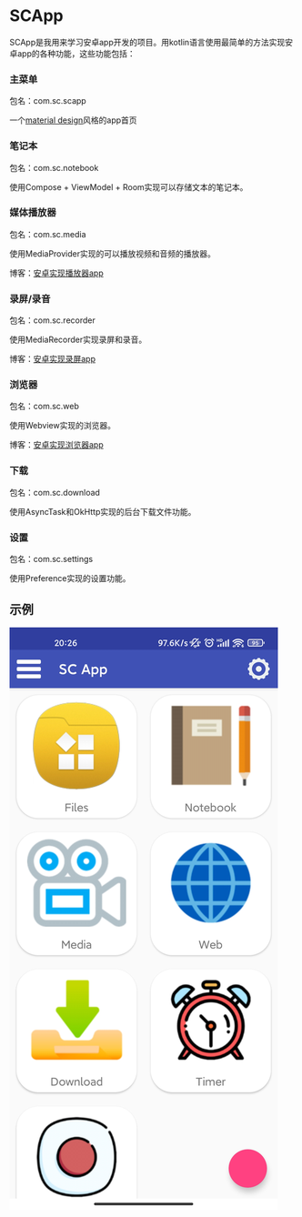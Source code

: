 # SCApp

SCApp是我用来学习安卓app开发的项目。用kotlin语言使用最简单的方法实现安卓app的各种功能，这些功能包括：

### 主菜单

包名：com.sc.scapp

一个[material design](https://material.io/develop/android)风格的app首页

### 笔记本

包名：com.sc.notebook

使用Compose + ViewModel + Room实现可以存储文本的笔记本。

### 媒体播放器

包名：com.sc.media

使用MediaProvider实现的可以播放视频和音频的播放器。

博客：[安卓实现播放器app](https://blog.csdn.net/SSSxCCC/article/details/123797565)

### 录屏/录音

包名：com.sc.recorder

使用MediaRecorder实现录屏和录音。

博客：[安卓实现录屏app](https://blog.csdn.net/SSSxCCC/article/details/119253938)

### 浏览器

包名：com.sc.web

使用Webview实现的浏览器。

博客：[安卓实现浏览器app](https://blog.csdn.net/SSSxCCC/article/details/123798922)

### 下载

包名：com.sc.download

使用AsyncTask和OkHttp实现的后台下载文件功能。

### 设置

包名：com.sc.settings

使用Preference实现的设置功能。

## 示例

![image](https://github.com/SSSxCCC/SCApp/raw/master/demo/SCApp.jpg)
